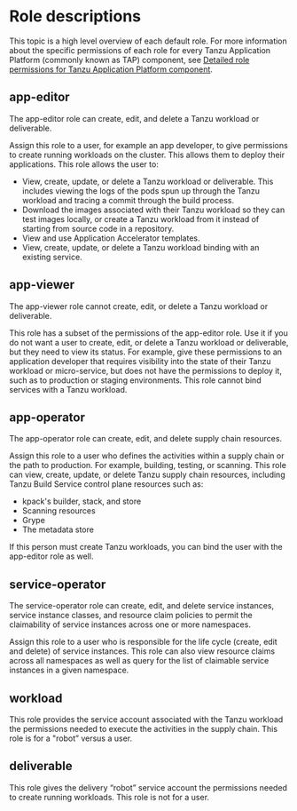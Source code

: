 # Role descriptions

This topic is a high level overview of each default role. 
For more information about the specific permissions of each role for every 
Tanzu Application Platform (commonly known as TAP) component, 
see [Detailed role permissions for Tanzu Application Platform component](permissions-breakdown.md).

## <a id="app-editor"></a>app-editor

The app-editor role can create, edit, and delete a Tanzu workload or deliverable.

Assign this role to a user, for example an app developer, to give permissions to create running workloads on the cluster. This allows them to deploy their applications. This role allows the user to:

* View, create, update, or delete a Tanzu workload or deliverable. This includes viewing the logs of the pods spun up through the Tanzu workload and tracing a commit through the build process.
* Download the images associated with their Tanzu workload so they can test images locally, or create a Tanzu workload from it instead of starting from source code in a repository.
* View and use Application Accelerator templates.
* View, create, update, or delete a Tanzu workload binding with an existing service.

## <a id="app-viewer"></a>app-viewer

The app-viewer role cannot create, edit, or delete a Tanzu workload or deliverable.

This role has a subset of the permissions of the app-editor role.  Use it if you do not want a user to create, edit, or delete a Tanzu workload or deliverable, but they need to view its status. For example, give these permissions to an application developer that requires visibility into the state of their Tanzu workload or micro-service, but does not have the permissions to deploy it, such as to production or staging environments. This role cannot bind services with a Tanzu workload.

## <a id="app-operator"></a>app-operator

The app-operator role can create, edit, and delete supply chain resources.

Assign this role to a user who defines the activities within a supply chain or the path to production. For example, building, testing, or scanning. This role can view, create, update, or delete Tanzu supply chain resources, including Tanzu Build Service control plane resources such as:

- kpack's builder, stack, and store
- Scanning resources
- Grype
- The metadata store

If this person must create Tanzu workloads, you can bind the user with the app-editor role as well.

## <a id="service-operator"></a>service-operator

The service-operator role can create, edit, and delete service instances, service instance classes, and resource claim policies to permit the claimability of service instances across one or more namespaces.

Assign this role to a user who is responsible for the life cycle (create, edit and delete) of service instances. This role can also view resource claims across all namespaces as well as query for the list of claimable service instances in a given namespace.

## <a id="workload"></a>workload

This role provides the service account associated with the Tanzu workload the permissions needed to execute the activities in the supply chain. This role is for a "robot” versus a user.

## <a id="deliverable"></a>deliverable

This role gives the delivery “robot” service account the permissions needed to create running workloads. This role is not for a user.
